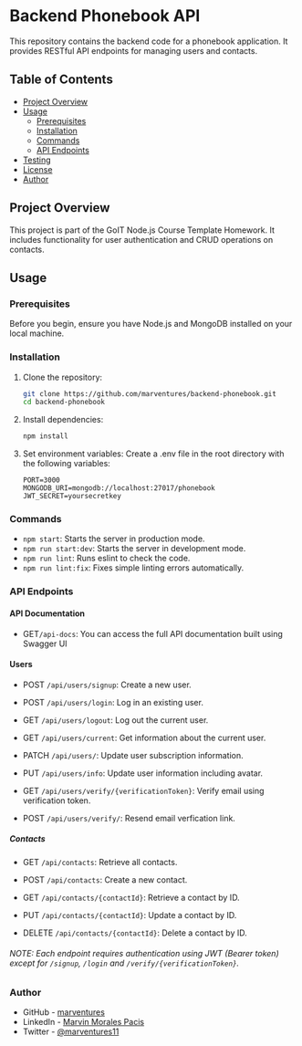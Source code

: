# Backend Phonebook API

This repository contains the backend code for a phonebook application. It provides RESTful API
endpoints for managing users and contacts.

## Table of Contents

- [Project Overview](#project-overview)
- [Usage](#usage)
  - [Prerequisites](#prerequisites)
  - [Installation](#installation)
  - [Commands](#commands)
  - [API Endpoints](#api-endpoints)
- [Testing](#testing)
- [License](#license)
- [Author](#author)

## Project Overview

This project is part of the GoIT Node.js Course Template Homework. It includes functionality for
user authentication and CRUD operations on contacts.

## Usage

### Prerequisites

Before you begin, ensure you have Node.js and MongoDB installed on your local machine.

### Installation

1. Clone the repository:

   ```bash
   git clone https://github.com/marventures/backend-phonebook.git
   cd backend-phonebook
   ```

2. Install dependencies:

   ```bash
   npm install
   ```

3. Set environment variables: Create a .env file in the root directory with the following variables:
   ```
   PORT=3000
   MONGODB_URI=mongodb://localhost:27017/phonebook
   JWT_SECRET=yoursecretkey
   ```

### Commands

- `npm start`: Starts the server in production mode.
- `npm run start:dev`: Starts the server in development mode.
- `npm run lint`: Runs eslint to check the code.
- `npm run lint:fix`: Fixes simple linting errors automatically.

### API Endpoints

#### API Documentation

- GET`/api-docs`: You can access the full API documentation built using Swagger UI

#### Users

- POST `/api/users/signup`: Create a new user.

- POST `/api/users/login`: Log in an existing user.

- GET `/api/users/logout`: Log out the current user.

- GET `/api/users/current`: Get information about the current user.

- PATCH `/api/users/`: Update user subscription information.

- PUT `/api/users/info`: Update user information including avatar.

- GET `/api/users/verify/{verificationToken}`: Verify email using verification token.

- POST `/api/users/verify/`: Resend email verfication link.

##### Contacts

- GET `/api/contacts`: Retrieve all contacts.

- POST `/api/contacts`: Create a new contact.

- GET `/api/contacts/{contactId}`: Retrieve a contact by ID.

- PUT `/api/contacts/{contactId}`: Update a contact by ID.

- DELETE `/api/contacts/{contactId}`: Delete a contact by ID.

###### NOTE: Each endpoint requires authentication using JWT (Bearer token) except for `/signup`, `/login` and `/verify/{verificationToken}`.

### Author

- GitHub - [marventures](https://github.com/marventures)
- LinkedIn - [Marvin Morales Pacis](https://www.linkedin.com/in/marventures/)
- Twitter - [@marventures11](https://twitter.com/marventures11)
